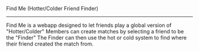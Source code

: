 Find Me (Hotter/Colder Friend Finder)

-----------------

Find Me is a webapp designed to let friends play a global
version of "Hotter/Colder" Members can create matches by
selecting a friend to be the "Finder" The Finder can then
use the hot or cold system to find where their friend
created the match from. 